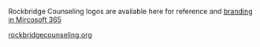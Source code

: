 Rockbridge Counseling logos are available here for reference and [branding in Mircosoft 365](https://learn.microsoft.com/en-us/microsoft-365/admin/setup/customize-your-organization-theme?view=o365-worldwide)

[rockbridgecounseling.org](https://rockbridgecounseling.org)
